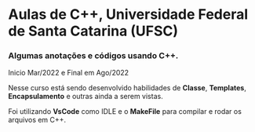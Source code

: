 # Aulas de C++, Universidade Federal de Santa Catarina (UFSC)

### Algumas anotações e códigos usando C++.

Inicio Mar/2022 e Final em Ago/2022


Nesse curso está sendo desenvolvido habilidades de **Classe**, **Templates**, **Encapsulamento** e outras ainda a serem vistas. 

Foi utilizando **VsCode** como IDLE e o **MakeFile** para compilar e rodar os arquivos em C++.

